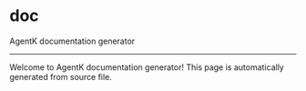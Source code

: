 <!-- @rev b0227ee8092a538e8a62c2f2ae0e9d51 20ae7b -->
# doc

AgentK documentation generator
 

----


 Welcome to AgentK documentation generator! This page is automatically generated from source file.


